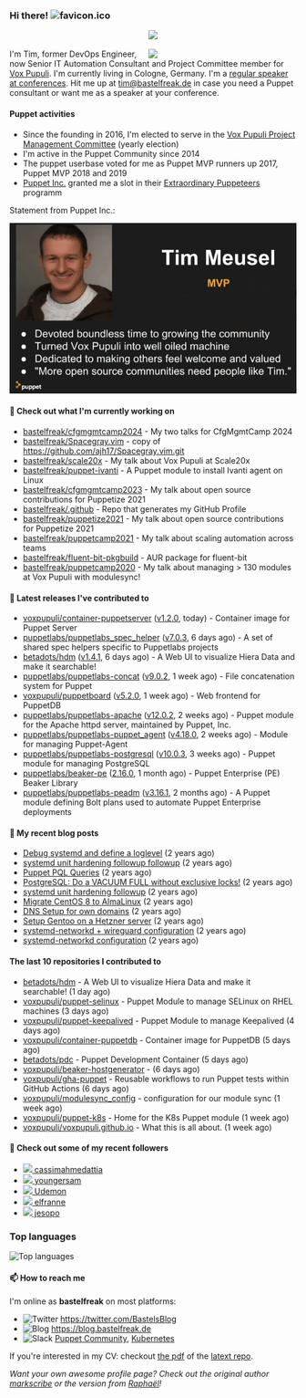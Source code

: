 ### Hi there! ![favicon.ico](https://raw.githubusercontent.com/bastelfreak/bastelfreak/master/favicon.ico)

<p align="center">
  <a href="https://github.com/ryo-ma/github-profile-trophy"><img src="https://github-profile-trophy.vercel.app/?username=bastelfreak&theme=darkhub&margin-w=15&margin-h=15&no-frame=true&column=5"/></a>
</p>

<img align="right" src="https://avatars.githubusercontent.com/bastelfreak" width="260">

I'm Tim, former DevOps Engineer, now Senior IT Automation Consultant and Project
Committee member for [Vox Pupuli](https://voxpupuli.org).
I'm currently living in Cologne, Germany. I'm a
[regular speaker at conferences](https://github.com/bastelfreak/talks#collection-of-talks-proposals-and-related-stuff).
Hit me up at [tim@bastelfreak.de](mailto:tim@bastelfeak.de) in case you need a
Puppet consultant or want me as a speaker at your conference.

#### Puppet activities

* Since the founding in 2016, I'm elected to serve in the [Vox Pupuli Project Management Committee](https://voxpupuli.org/blog/2016/10/12/pmc-election-results/) (yearly election)
* I'm active in the Puppet Community since 2014
* The puppet userbase voted for me as Puppet MVP runners up 2017, Puppet MVP 2018 and 2019
* [Puppet Inc.](https://puppet.com) granted me a slot in their [Extraordinary Puppeteers](https://puppet-champions.github.io/profiles.html) programm

Statement from Puppet Inc.:

![mvp statement](https://raw.githubusercontent.com/bastelfreak/bastelfreak/master/MVP.png)

#### 🌱 Check out what I'm currently working on


- [bastelfreak/cfgmgmtcamp2024](https://github.com/bastelfreak/cfgmgmtcamp2024) - My two talks for CfgMgmtCamp 2024
- [bastelfreak/Spacegray.vim](https://github.com/bastelfreak/Spacegray.vim) - copy of https://github.com/ajh17/Spacegray.vim.git
- [bastelfreak/scale20x](https://github.com/bastelfreak/scale20x) - My talk about Vox Pupuli at Scale20x
- [bastelfreak/puppet-ivanti](https://github.com/bastelfreak/puppet-ivanti) - A Puppet module to install Ivanti agent on Linux
- [bastelfreak/cfgmgmtcamp2023](https://github.com/bastelfreak/cfgmgmtcamp2023) - My talk about open source contributions for Puppetize 2021
- [bastelfreak/.github](https://github.com/bastelfreak/.github) - Repo that generates my GitHub Profile
- [bastelfreak/puppetize2021](https://github.com/bastelfreak/puppetize2021) - My talk about open source contributions for Puppetize 2021
- [bastelfreak/puppetcamp2021](https://github.com/bastelfreak/puppetcamp2021) - My talk about scaling automation across teams
- [bastelfreak/fluent-bit-pkgbuild](https://github.com/bastelfreak/fluent-bit-pkgbuild) - AUR package for fluent-bit
- [bastelfreak/puppetcamp2020](https://github.com/bastelfreak/puppetcamp2020) - My talk about managing &gt; 130 modules at Vox Pupuli with modulesync!

#### 🔭 Latest releases I've contributed to


- [voxpupuli/container-puppetserver](https://github.com/voxpupuli/container-puppetserver) ([v1.2.0](https://github.com/voxpupuli/container-puppetserver/releases/tag/v1.2.0), today) - Container image for Puppet Server
- [puppetlabs/puppetlabs_spec_helper](https://github.com/puppetlabs/puppetlabs_spec_helper) ([v7.0.3](https://github.com/puppetlabs/puppetlabs_spec_helper/releases/tag/v7.0.3), 6 days ago) - A set of shared spec helpers specific to Puppetlabs projects
- [betadots/hdm](https://github.com/betadots/hdm) ([v1.4.1](https://github.com/betadots/hdm/releases/tag/v1.4.1), 6 days ago) - A Web UI to visualize Hiera Data and make it searchable!
- [puppetlabs/puppetlabs-concat](https://github.com/puppetlabs/puppetlabs-concat) ([v9.0.2](https://github.com/puppetlabs/puppetlabs-concat/releases/tag/v9.0.2), 1 week ago) - File concatenation system for Puppet
- [voxpupuli/puppetboard](https://github.com/voxpupuli/puppetboard) ([v5.2.0](https://github.com/voxpupuli/puppetboard/releases/tag/v5.2.0), 1 week ago) - Web frontend for PuppetDB
- [puppetlabs/puppetlabs-apache](https://github.com/puppetlabs/puppetlabs-apache) ([v12.0.2](https://github.com/puppetlabs/puppetlabs-apache/releases/tag/v12.0.2), 2 weeks ago) - Puppet module for the Apache httpd server, maintained by Puppet, Inc. 
- [puppetlabs/puppetlabs-puppet_agent](https://github.com/puppetlabs/puppetlabs-puppet_agent) ([v4.18.0](https://github.com/puppetlabs/puppetlabs-puppet_agent/releases/tag/v4.18.0), 2 weeks ago) - Module for managing Puppet-Agent
- [puppetlabs/puppetlabs-postgresql](https://github.com/puppetlabs/puppetlabs-postgresql) ([v10.0.3](https://github.com/puppetlabs/puppetlabs-postgresql/releases/tag/v10.0.3), 3 weeks ago) - Puppet module for managing PostgreSQL
- [puppetlabs/beaker-pe](https://github.com/puppetlabs/beaker-pe) ([2.16.0](https://github.com/puppetlabs/beaker-pe/releases/tag/2.16.0), 1 month ago) - Puppet Enterprise (PE) Beaker Library
- [puppetlabs/puppetlabs-peadm](https://github.com/puppetlabs/puppetlabs-peadm) ([v3.16.1](https://github.com/puppetlabs/puppetlabs-peadm/releases/tag/v3.16.1), 2 months ago) - A Puppet module defining Bolt plans used to automate Puppet Enterprise deployments

#### 📜 My recent blog posts


- [Debug systemd and define a loglevel](https://blog.bastelfreak.de/2022/02/debug-systemd-and-define-a-loglevel/) (2 years ago)
- [systemd unit hardening followup followup](https://blog.bastelfreak.de/2022/01/systemd-unit-hardening-followup-followup/) (2 years ago)
- [Puppet PQL Queries](https://blog.bastelfreak.de/2022/01/puppet-pql-queries/) (2 years ago)
- [PostgreSQL: Do a VACUUM FULL without exclusive locks!](https://blog.bastelfreak.de/2022/01/postgresql-do-a-vacuum-full-without-exclusive-locks/) (2 years ago)
- [systemd unit hardening followup](https://blog.bastelfreak.de/2022/01/systemd-unit-hardening-followup/) (2 years ago)
- [Migrate CentOS 8 to AlmaLinux](https://blog.bastelfreak.de/2022/01/migrate-centos-8-to-almalinux/) (2 years ago)
- [DNS Setup for own domains](https://blog.bastelfreak.de/2022/01/dns-setup-for-own-domains/) (2 years ago)
- [Setup Gentoo on a Hetzner server](https://blog.bastelfreak.de/2022/01/setup-gentoo-on-a-hetzner-server/) (2 years ago)
- [systemd-networkd &#43; wireguard configuration](https://blog.bastelfreak.de/2022/01/systemd-networkd-wireguard-configuration/) (2 years ago)
- [systemd-networkd configuration](https://blog.bastelfreak.de/2022/01/systemd-networkd-configuration/) (2 years ago)

#### The last 10 repositories I contributed to


- [betadots/hdm](https://github.com/betadots/hdm) - A Web UI to visualize Hiera Data and make it searchable! (1 day ago)
- [voxpupuli/puppet-selinux](https://github.com/voxpupuli/puppet-selinux) - Puppet Module to manage SELinux on RHEL machines (3 days ago)
- [voxpupuli/puppet-keepalived](https://github.com/voxpupuli/puppet-keepalived) - Puppet Module to manage Keepalived (4 days ago)
- [voxpupuli/container-puppetdb](https://github.com/voxpupuli/container-puppetdb) - Container image for PuppetDB (5 days ago)
- [betadots/pdc](https://github.com/betadots/pdc) - Puppet Development Container (5 days ago)
- [voxpupuli/beaker-hostgenerator](https://github.com/voxpupuli/beaker-hostgenerator) -  (6 days ago)
- [voxpupuli/gha-puppet](https://github.com/voxpupuli/gha-puppet) - Reusable workflows to run Puppet tests within GitHub Actions (6 days ago)
- [voxpupuli/modulesync_config](https://github.com/voxpupuli/modulesync_config) - configuration for our module sync (1 week ago)
- [voxpupuli/puppet-k8s](https://github.com/voxpupuli/puppet-k8s) - Home for the K8s Puppet module (1 week ago)
- [voxpupuli/voxpupuli.github.io](https://github.com/voxpupuli/voxpupuli.github.io) - What this is all about. (1 week ago)

#### 👥 Check out some of my recent followers


- [<img src="https://avatars.githubusercontent.com/u/83620058?v=4" height="20"/> cassimahmedattia](https://github.com/cassimahmedattia)
- [<img src="https://avatars.githubusercontent.com/u/134760355?v=4" height="20"/> youngersam](https://github.com/youngersam)
- [<img src="https://avatars.githubusercontent.com/u/34432112?v=4" height="20"/> Udemon](https://github.com/Udemon)
- [<img src="https://avatars.githubusercontent.com/u/861038?v=4" height="20"/> elfranne](https://github.com/elfranne)
- [<img src="https://avatars.githubusercontent.com/u/11245819?u=a9f747e75437564ebd0cba9931aabc72120fdb7a&amp;v=4" height="20"/> jesopo](https://github.com/jesopo)

### Top languages

![Top languages](https://github-readme-stats.vercel.app/api/top-langs/?username=bastelfreak&hide_title=true)

#### 📫 How to reach me

I'm online as **bastelfreak** on most platforms:

- <img src="https://raw.githubusercontent.com/FortAwesome/Font-Awesome/master/svgs/brands/twitter.svg" width="20" alt="Twitter" /> https://twitter.com/BastelsBlog
- <img src="https://raw.githubusercontent.com/FortAwesome/Font-Awesome/master/svgs/brands/wordpress.svg" width="20" alt="Blog" /> https://blog.bastelfreak.de
- <img src="https://raw.githubusercontent.com/FortAwesome/Font-Awesome/master/svgs/brands/slack.svg" width="20" alt="Slack" /> [Puppet Community](https://slack.puppet.com/), [Kubernetes](https://slack.k8s.io/)

If you're interested in my CV: checkout [the pdf](https://github.com/bastelfreak/cv/raw/master/content-en.pdf) of the [latext repo](https://github.com/bastelfreak/cv#readme).

*Want your own awesome profile page? Check out the original author [markscribe](https://github.com/muesli/markscribe) or the version from [Raphaël](https://github.com/raphink/raphink#hi-there-)!*
